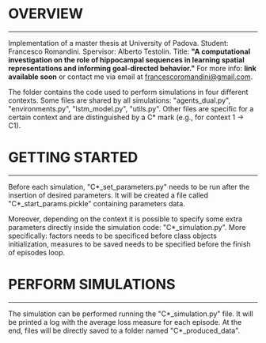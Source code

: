 # OVERVIEW
--------------------------------------------------
Implementation of a master thesis at University of Padova. Student: Francesco Romandini. Spervisor: Alberto Testolin.
Title: **"A computational investigation on the role of hippocampal sequences in learning spatial representations and informing goal-directed behavior."**
For more info: __link available soon__ or contact me via email at francescoromandini@gmail.com.

The folder contains the code used to perform simulations in four different contexts.
Some files are shared by all simulations: "agents_dual.py", "environments.py", "lstm_model.py", "utils.py".
Other files are specific for a certain context and are distinguished by a C* mark (e.g., for context 1 -> C1).




# GETTING STARTED
--------------------------------------------------
Before each simulation, "C*_set_parameters.py" needs to be run after the insertion of desired parameters.
It will be created a file called "C*_start_params.pickle" containing parameters data.

Moreover, depending on the context it is possible to specify some extra parameters directly inside the simulation code: "C*_simulation.py".
More specifically: factors needs to be specificed before class objects initialization, measures to be saved needs to be specified before the finish of episodes loop.




# PERFORM SIMULATIONS
--------------------------------------------------
The simulation can be performed running the "C*_simulation.py" file.
It will be printed a log with the average loss measure for each episode.
At the end, files will be directly saved to a folder named "C*_produced_data".
